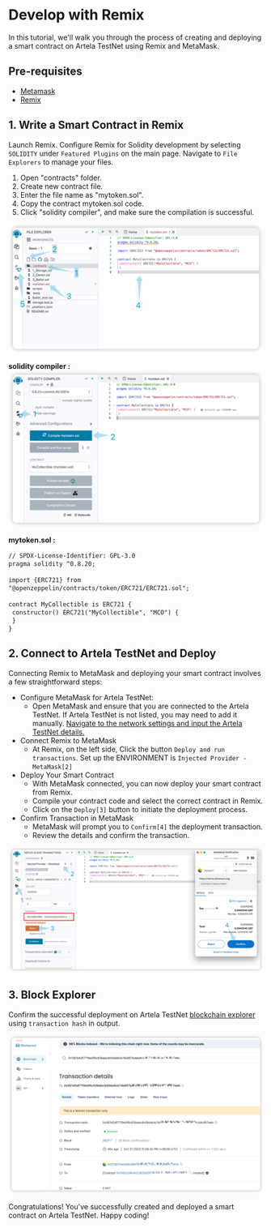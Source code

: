 
# Develop with Remix

In this tutorial, we'll walk you through the process of creating and deploying a smart contract on Artela TestNet using Remix and MetaMask.

## Pre-requisites
* [Metamask](https://metamask.io/)
* [Remix](https://remix.ethereum.org/)

## 1. Write a Smart Contract in Remix

Launch Remix. Configure Remix for Solidity development by selecting `SOLIDITY` under `Featured Plugins` on the main page. Navigate to `File Explorers` to manage your files.

1. Open "contracts" folder.
2. Create new contract file.
3. Enter the file name as "mytoken.sol".
4. Copy the contract mytoken.sol code.
5. Click "solidity compiler", and make sure the compilation is successful.

![img_6.png](img_6.png)

**solidity compiler :**
![img_7.png](img_7.png)


**mytoken.sol :**

```solidity
// SPDX-License-Identifier: GPL-3.0
pragma solidity ^0.8.20;

import {ERC721} from "@openzeppelin/contracts/token/ERC721/ERC721.sol";

contract MyCollectible is ERC721 {
 constructor() ERC721("MyCollectible", "MCO") {
 }
}
```

## 2. Connect to Artela TestNet and Deploy

Connecting Remix to MetaMask and deploying your smart contract involves a few straightforward steps:

* Configure MetaMask for Artela TestNet:
  * Open MetaMask and ensure that you are connected to the Artela TestNet. If Artela TestNet is not listed, you may need to add it manually. [Navigate to the network settings and input the Artela TestNet details.](/develop/guides/wallet-configuration)
* Connect Remix to MetaMask 
  * At Remix, on the left side, Click the button `Deploy and run transactions`. Set up the ENVIRONMENT is `Injected Provider - MetaMask[2]`
* Deploy Your Smart Contract
  * With MetaMask connected, you can now deploy your smart contract from Remix. 
  * Compile your contract code and select the correct contract in Remix. 
  * Click on the `Deploy[3]` button to initiate the deployment process.
* Confirm Transaction in MetaMask
  * MetaMask will prompt you to `Confirm[4]` the deployment transaction. 
  * Review the details and confirm the transaction.

![img_9.png](img_9.png)

## 3. Block Explorer

Confirm the successful deployment on Artela TestNet [blockchain explorer](https://betanet-scan.artela.network/) using `transaction hash` in output.


![img_3.png](img_3.png)

Congratulations! You've successfully created and deployed a smart contract on Artela TestNet. Happy coding!
